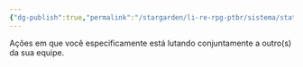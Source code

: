 ```yaml
---
{"dg-publish":true,"permalink":"/stargarden/li-re-rpg-ptbr/sistema/stats/relacoes/partnering/","created":"2025-01-11T01:26:41.487-03:00","updated":"2025-01-12T02:33:17.280-03:00"}
---
```



Ações em que você especificamente está lutando conjuntamente a outro(s) da sua equipe.